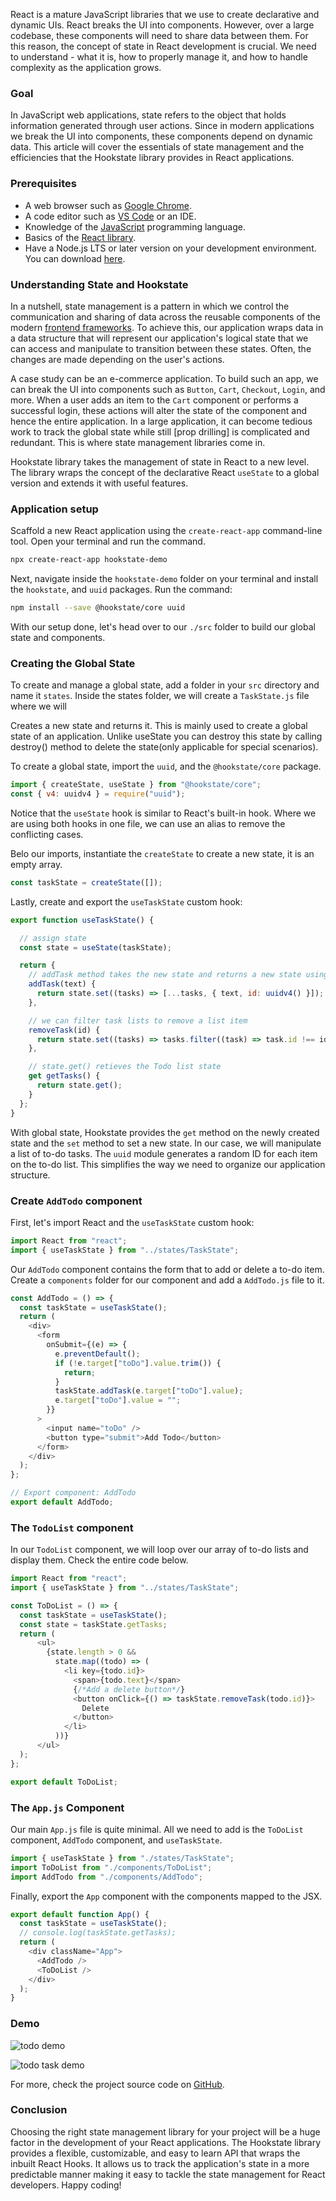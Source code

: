 React is a mature JavaScript libraries that we use to create declarative and dynamic UIs. React breaks the UI into components. However, over a large codebase, these components will need to share data between them. For this reason, the concept of state in React development is crucial. We need to understand - what it is, how to properly manage it, and how to handle complexity as the application grows.

### Goal
In JavaScript web applications, state refers to the object that holds information generated through user actions. Since in modern applications we break the UI into components, these components depend on dynamic data. This article will cover the essentials of state management and the efficiencies that the Hookstate library provides in React applications.

### Prerequisites
- A web browser such as [Google Chrome](https://www.google.com/chrome/browser-tools/).
- A code editor such as [VS Code](https://code.visualstudio.com/) or an IDE.
- Knowledge of the [JavaScript](https://developer.mozilla.org/en-US/docs/Web/JavaScript) programming language.
- Basics of the [React library](https://reactjs.org/).
- Have a Node.js LTS or later version on your development environment. You can download [here](https://nodejs.org/en/download/).

### Understanding State and Hookstate
In a nutshell, state management is a pattern in which we control the communication and sharing of data across the reusable components of the modern [frontend frameworks](https://www.sitepoint.com/most-popular-frontend-frameworks-compared/). To achieve this, our application wraps data in a data structure that will represent our application's logical state that we can access and manipulate to transition between these states. Often, the changes are made depending on the user's actions.

A case study can be an e-commerce application. To build such an app, we can break the UI into components such as `Button`, `Cart`, `Checkout`, `Login`, and more. When a user adds an item to the `Cart` component or performs a successful login, these actions will alter the state of the component and hence the entire application. In a large application, it can become tedious work to track the global state while still [prop drilling] is complicated and redundant. This is where state management libraries come in.

Hookstate library takes the management of state in React to a new level. The library wraps the concept of the declarative React `useState` to a global version and extends it with useful features.

### Application setup

Scaffold a new React application using the `create-react-app` command-line tool. Open your terminal and run the command.

```bash
npx create-react-app hookstate-demo
```

Next, navigate inside the `hookstate-demo` folder on your terminal and install the `hookstate`, and `uuid` packages. Run the command:

```bash
npm install --save @hookstate/core uuid
```

With our setup done, let's head over to our `./src` folder to build our global state and components.

###  Creating the Global State

To create and manage a global state, add a folder in your `src` directory and name it `states`. Inside the states folder, we will create a `TaskState.js` file where we will 

Creates a new state and returns it. This is mainly used to create a global state of an application. Unlike useState you can destroy this state by calling destroy() method to delete the state(only applicable for special scenarios).

To create a global state, import the `uuid`, and the `@hookstate/core` package. 

```js
import { createState, useState } from "@hookstate/core";
const { v4: uuidv4 } = require("uuid");
```

Notice that the `useState` hook is similar to React's built-in hook. Where we are using both hooks in one file, we can use an alias to remove the conflicting cases.

Belo our imports, instantiate the `createState` to create a new state, it is an empty array.

```js
const taskState = createState([]);
```

Lastly, create and export the `useTaskState` custom hook:

```js
export function useTaskState() {

  // assign state
  const state = useState(taskState);

  return {
    // addTask method takes the new state and returns a new state using the .set(method)
    addTask(text) {
      return state.set((tasks) => [...tasks, { text, id: uuidv4() }]);
    },

    // we can filter task lists to remove a list item
    removeTask(id) {
      return state.set((tasks) => tasks.filter((task) => task.id !== id));
    },

    // state.get() retieves the Todo list state 
    get getTasks() {
      return state.get();
    }
  };
}
```

With global state, Hookstate provides the `get` method on the newly created state and the `set` method to set a new state. In our case, we will manipulate a list of to-do tasks. The `uuid` module generates a random ID for each item on the to-do list. This simplifies the way we need to organize our application structure. 

### Create `AddTodo` component

First, let's import React and the `useTaskState` custom hook:

```js
import React from "react";
import { useTaskState } from "../states/TaskState";
```

Our `AddTodo` component contains the form that to add or delete a to-do item. Create a `components` folder for our component and add a `AddTodo.js` file to it.

```js
const AddTodo = () => {
  const taskState = useTaskState();
  return (
    <div>
      <form
        onSubmit={(e) => {
          e.preventDefault();
          if (!e.target["toDo"].value.trim()) {
            return;
          }
          taskState.addTask(e.target["toDo"].value);
          e.target["toDo"].value = "";
        }}
      >
        <input name="toDo" />
        <button type="submit">Add Todo</button>
      </form>
    </div>
  );
};

// Export component: AddTodo
export default AddTodo;
```

### The `TodoList` component

In our `TodoList` component, we will loop over our array of to-do lists and display them. Check the entire code below.

```js
import React from "react";
import { useTaskState } from "../states/TaskState";

const ToDoList = () => {
  const taskState = useTaskState();
  const state = taskState.getTasks;
  return (
      <ul>
        {state.length > 0 &&
          state.map((todo) => (
            <li key={todo.id}>
              <span>{todo.text}</span>
              {/*Add a delete button*/}
              <button onClick={() => taskState.removeTask(todo.id)}>
                Delete
              </button>
            </li>
          ))}
      </ul>
  );
};

export default ToDoList;
```

### The `App.js` Component

Our main `App.js` file is quite minimal. All we need to add is the `ToDoList` component, `AddTodo` component, and `useTaskState`.

```js
import { useTaskState } from "./states/TaskState";
import ToDoList from "./components/ToDoList";
import AddTodo from "./components/AddTodo";
```

Finally, export the `App` component with the components mapped to the JSX.

```js
export default function App() {
  const taskState = useTaskState();
  // console.log(taskState.getTasks);
  return (
    <div className="App">
      <AddTodo />
      <ToDoList />
    </div>
  );
}
```

### Demo

![todo demo]()

![todo task demo]()

For more, check the project source code on [GitHub](https://github.com/marienjus/hookstate/).


### Conclusion
Choosing the right state management library for your project will be a huge factor in the development of your React applications. The Hookstate library provides a flexible, customizable, and easy to learn API that wraps the inbuilt React Hooks. It allows us to track the application's state in a more predictable manner making it easy to tackle the state management for React developers. Happy coding!

